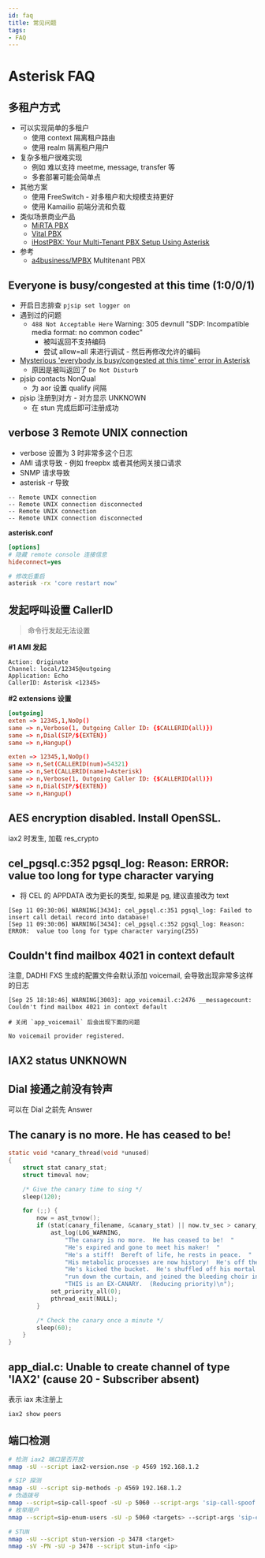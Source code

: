 ```yaml
---
id: faq
title: 常见问题
tags:
- FAQ
---
```


# Asterisk FAQ

## 多租户方式

- 可以实现简单的多租户
  - 使用 context 隔离租户路由
  - 使用 realm 隔离租户用户
- 复杂多租户很难实现
  - 例如 难以支持 meetme, message, transfer 等
  - 多套部署可能会简单点
- 其他方案
  - 使用 FreeSwitch - 对多租户和大规模支持更好
  - 使用 Kamailio 前端分流和负载
- 类似场景商业产品
  - [MiRTA PBX](https://www.mirtapbx.com/architecture.html)
  - [Vital PBX](https://www.vitalpbx.org/)
  - [iHostPBX: Your Multi-Tenant PBX Setup Using Asterisk](https://www.indosoft.com/multi-tenant-pbx.htm)
- 参考
  - [a4business/MPBX](https://github.com/a4business/MPBX)
    Multitenant PBX

## Everyone is busy/congested at this time (1:0/0/1)

- 开启日志排查 `pjsip set logger on`
- 遇到过的问题
  - `488 Not Acceptable Here` Warning: 305 devnull "SDP: Incompatible media format: no common codec"
    - 被叫返回不支持编码
    - 尝试 allow=all 来进行调试 - 然后再修改允许的编码
- [Mysterious 'everybody is busy/congested at this time' error in Asterisk](https://feeding.cloud.geek.nz/posts/asterisk-everyone-busy-congested-at-this-time/)
  - 原因是被叫返回了 `Do Not Disturb`
- pjsip contacts NonQual
  - 为 aor 设置 qualify 间隔
- pjsip 注册到对方 - 对方显示 UNKNOWN
  - 在 stun 完成后即可注册成功

## verbose 3 Remote UNIX connection

- verbose 设置为 3 时非常多这个日志
- AMI 请求导致 - 例如 freepbx 或者其他网关接口请求
- SNMP 请求导致
- asterisk -r 导致

```
-- Remote UNIX connection
-- Remote UNIX connection disconnected
-- Remote UNIX connection
-- Remote UNIX connection disconnected
```

**asterisk.conf**

```ini
[options]
# 隐藏 remote console 连接信息
hideconnect=yes
```

```bash
# 修改后重启
asterisk -rx 'core restart now'
```

## 发起呼叫设置 CallerID

> 命令行发起无法设置

**#1 AMI 发起**

```
Action: Originate
Channel: local/12345@outgoing
Application: Echo
CallerID: Asterisk <12345>
```

**#2 extensions 设置**

```conf
[outgoing]
exten => 12345,1,NoOp()
same => n,Verbose(1, Outgoing Caller ID: {$CALLERID(all)})
same => n,Dial(SIP/${EXTEN})
same => n,Hangup()

exten => 12345,1,NoOp()
same => n,Set(CALLERID(num)=54321)
same => n,Set(CALLERID(name)=Asterisk)
same => n,Verbose(1, Outgoing Caller ID: {$CALLERID(all)})
same => n,Dial(SIP/${EXTEN})
same => n,Hangup()
```

## AES encryption disabled. Install OpenSSL.

iax2 时发生, 加载 res_crypto

## cel_pgsql.c:352 pgsql_log: Reason: ERROR: value too long for type character varying

- 将 CEL 的 APPDATA 改为更长的类型, 如果是 pg, 建议直接改为 text

```
[Sep 11 09:30:06] WARNING[3434]: cel_pgsql.c:351 pgsql_log: Failed to insert call detail record into database!
[Sep 11 09:30:06] WARNING[3434]: cel_pgsql.c:352 pgsql_log: Reason: ERROR:  value too long for type character varying(255)
```

## Couldn't find mailbox 4021 in context default

注意, DADHI FXS 生成的配置文件会默认添加 voicemail, 会导致出现非常多这样的日志

```
[Sep 25 18:18:46] WARNING[3003]: app_voicemail.c:2476 __messagecount: Couldn't find mailbox 4021 in context default

# 关闭 `app_voicemail` 后会出现下面的问题

No voicemail provider registered.
```

## IAX2 status UNKNOWN

## Dial 接通之前没有铃声

可以在 Dial 之前先 Answer

## The canary is no more. He has ceased to be!

```c
static void *canary_thread(void *unused)
{
	struct stat canary_stat;
	struct timeval now;

	/* Give the canary time to sing */
	sleep(120);

	for (;;) {
		now = ast_tvnow();
		if (stat(canary_filename, &canary_stat) || now.tv_sec > canary_stat.st_mtime + 60) {
			ast_log(LOG_WARNING,
				"The canary is no more.  He has ceased to be!  "
				"He's expired and gone to meet his maker!  "
				"He's a stiff!  Bereft of life, he rests in peace.  "
				"His metabolic processes are now history!  He's off the twig!  "
				"He's kicked the bucket.  He's shuffled off his mortal coil, "
				"run down the curtain, and joined the bleeding choir invisible!!  "
				"THIS is an EX-CANARY.  (Reducing priority)\n");
			set_priority_all(0);
			pthread_exit(NULL);
		}

		/* Check the canary once a minute */
		sleep(60);
	}
}
```

## app_dial.c: Unable to create channel of type 'IAX2' (cause 20 - Subscriber absent)

表示 iax 未注册上

```bash
iax2 show peers
```

## 端口检测

```bash
# 检测 iax2 端口是否开放
nmap -sU --script iax2-version.nse -p 4569 192.168.1.2

# SIP 探测
nmap -sU --script sip-methods -p 4569 192.168.1.2
# 伪造拨号
nmap --script=sip-call-spoof -sU -p 5060 --script-args 'sip-call-spoof.ua=Nmap, sip-call-spoof.from=Boss' <targets>
# 枚举用户
nmap --script=sip-enum-users -sU -p 5060 <targets> --script-args 'sip-enum-users.padding=4, sip-enum-users.minext=1000,sip-enum-users.maxext=9999'

# STUN
nmap -sU --script stun-version -p 3478 <target>
nmap -sV -PN -sU -p 3478 --script stun-info <ip>
```
